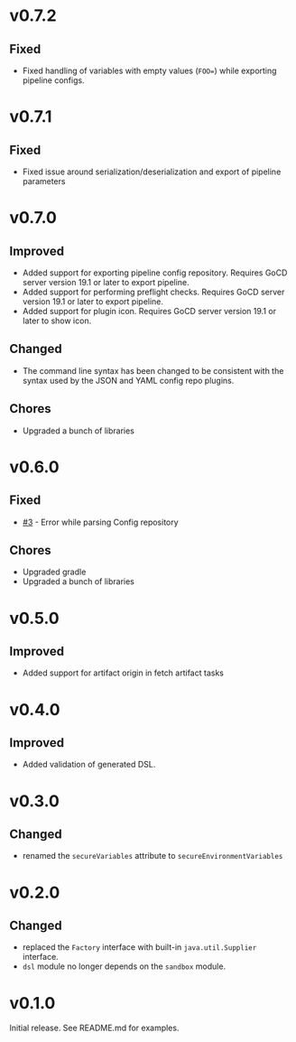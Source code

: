 # v0.7.2

## Fixed

- Fixed handling of variables with empty values (`FOO=`) while exporting pipeline configs.

# v0.7.1

## Fixed

- Fixed issue around serialization/deserialization and export of pipeline parameters

# v0.7.0

## Improved

- Added support for exporting pipeline config repository. Requires GoCD server version 19.1 or later to export pipeline.
- Added support for performing preflight checks. Requires GoCD server version 19.1 or later to export pipeline.
- Added support for plugin icon. Requires GoCD server version 19.1 or later to show icon.

## Changed

- The command line syntax has been changed to be consistent with the syntax used by the JSON and YAML config repo plugins.

## Chores

- Upgraded a bunch of libraries

# v0.6.0

## Fixed

- [#3](https://github.com/ketan/gocd-groovy-dsl-config-plugin/issues/3) - Error while parsing Config repository

## Chores

- Upgraded gradle
- Upgraded a bunch of libraries

# v0.5.0

## Improved

- Added support for artifact origin in fetch artifact tasks

# v0.4.0

## Improved

- Added validation of generated DSL.

# v0.3.0

## Changed

- renamed the `secureVariables` attribute to `secureEnvironmentVariables`

# v0.2.0

## Changed

- replaced the `Factory` interface with built-in `java.util.Supplier` interface.
- `dsl` module no longer depends on the `sandbox` module.

# v0.1.0

Initial release. See README.md for examples.

